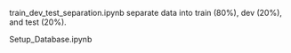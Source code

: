 train_dev_test_separation.ipynb
separate data into train (80%), dev (20%), and test (20%).

Setup_Database.ipynb